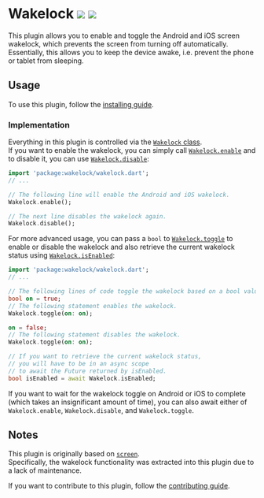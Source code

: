 # Wakelock [![](https://img.shields.io/pub/v/wakelock.svg)](https://pub.dev/packages/wakelock) [![](https://travis-ci.com/creativecreatorormaybenot/wakelock.svg?branch=master)](https://travis-ci.com/creativecreatorormaybenot/wakelock)

This plugin allows you to enable and toggle the Android and iOS screen wakelock, which prevents the screen from turning off automatically.  
Essentially, this allows you to keep the device awake, i.e. prevent the phone or tablet from sleeping.

## Usage

To use this plugin, follow the [installing guide](https://pub.dev/packages/wakelock#-installing-tab-).

### Implementation

Everything in this plugin is controlled via the [`Wakelock` class](https://pub.dev/documentation/wakelock/latest/wakelock/Wakelock-class.html).  
If you want to enable the wakelock, you can simply call [`Wakelock.enable`](https://pub.dev/documentation/wakelock/latest/wakelock/Wakelock/enable.html) and to disable it, you can use [`Wakelock.disable`](https://pub.dev/documentation/wakelock/latest/wakelock/Wakelock/disable.html):

```dart
import 'package:wakelock/wakelock.dart';
// ...

// The following line will enable the Android and iOS wakelock.
Wakelock.enable();

// The next line disables the wakelock again.
Wakelock.disable();
```

For more advanced usage, you can pass a `bool` to [`Wakelock.toggle`](https://pub.dev/documentation/wakelock/latest/wakelock/Wakelock/toggle.html) to enable or disable the wakelock and also retrieve the current wakelock status using [`Wakelock.isEnabled`](https://pub.dev/documentation/wakelock/latest/wakelock/Wakelock/isEnabled.html):

```dart
import 'package:wakelock/wakelock.dart';
// ...

// The following lines of code toggle the wakelock based on a bool value.
bool on = true;
// The following statement enables the wakelock.
Wakelock.toggle(on: on);

on = false;
// The following statement disables the wakelock.
Wakelock.toggle(on: on);

// If you want to retrieve the current wakelock status,
// you will have to be in an async scope
// to await the Future returned by isEnabled.
bool isEnabled = await Wakelock.isEnabled;
```

If you want to wait for the wakelock toggle on Android or iOS to complete (which takes an insignificant amount of time), you can also await either of `Wakelock.enable`, `Wakelock.disable`, and `Wakelock.toggle`.

## Notes

This plugin is originally based on [`screen`](https://pub.dev/packages/screen).  
Specifically, the wakelock functionality was extracted into this plugin due to a lack of maintenance.

If you want to contribute to this plugin, follow the [contributing guide](https://github.com/creativecreatorormaybenot/wakelock/blob/master/CONTRIBUTING.md).
